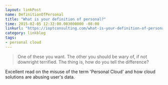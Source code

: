 ```yaml
---
layout: linkPost
name: DefinitionOfPersonal
title: "What is your definition of personal?"
time: 2015-02-05 12:32:00.003000000 -08:00
linkurl: "https://ioptconsulting.com/what-is-your-definition-of-personal/"
category: linkblog
tags:
- personal cloud
---
```


<blockquote>
    One of these you want. The other you should be wary of, if not downright terrified.  The thing is, how do you tell the difference?
</blockquote>

<p>Excellent read on the misuse of the term 'Personal Cloud' and how cloud solutions are abusing user's data.
</p>
